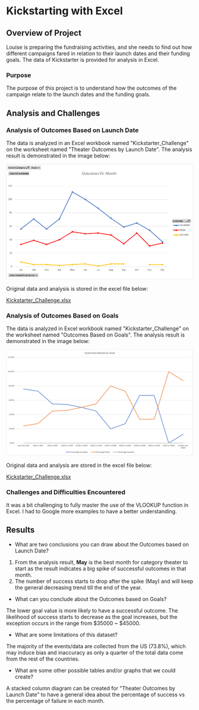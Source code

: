 # Kickstarting with Excel

## Overview of Project
Louise is preparing the fundraising activities, and she needs to find out how different campaigns fared in relation to their launch dates and their funding goals. The data of Kickstarter is provided for analysis in Excel.

### Purpose
The purpose of this project is to understand how the outcomes of the campaign relate to the launch dates and the funding goals.

## Analysis and Challenges

### Analysis of Outcomes Based on Launch Date
The data is analyzed in an Excel workbook named "Kickstarter_Challenge" on the worksheet named "Theater Outcomes by Launch Date". The analysis result is demonstrated in the image below:

![Theater_Outcomes_vs_Launch.png](resources/Theater_Outcomes_vs_Launch.png)

Original data and analysis is stored in the excel file below:

[Kickstarter_Challenge.xlsx](Kickstarter_Challenge.xlsx)

### Analysis of Outcomes Based on Goals
The data is analyzed in Excel workbook named "Kickstarter_Challenge" on the worksheet named "Outcomes Based on Goals". The analysis result is demonstrated in the image below:

![Outcomes_vs_Goals.png](resources/Outcomes_vs_Goals.png)

Original data and analysis are stored in the excel file below:

[Kickstarter_Challenge.xlsx](Kickstarter_Challenge.xlsx)

### Challenges and Difficulties Encountered
It was a bit challenging to fully master the use of the VLOOKUP function in Excel. I had to Google more examples to have a better understanding.

## Results

- What are two conclusions you can draw about the Outcomes based on Launch Date?
1. From the analysis result, **May** is the best month for category theater to start as the result indicates a big spike of successful outcomes in that month.
2. The number of success starts to drop after the spike (May) and will keep the general decreasing trend till the end of the year.

- What can you conclude about the Outcomes based on Goals?

The lower goal value is more likely to have a successful outcome. The likelihood of success starts to decrease as the goal increases, but the exception occurs in the range from $35000 ~ $45000.

- What are some limitations of this dataset?

The majority of the events/data are collected from the US (73.8%), which may induce bias and inaccuracy as only a quarter of the total data come from the rest of the countries.

- What are some other possible tables and/or graphs that we could create?

A stacked column diagram can be created for "Theater Outcomes by Launch Date" to have a general idea about the percentage of success vs the percentage of failure in each month.
